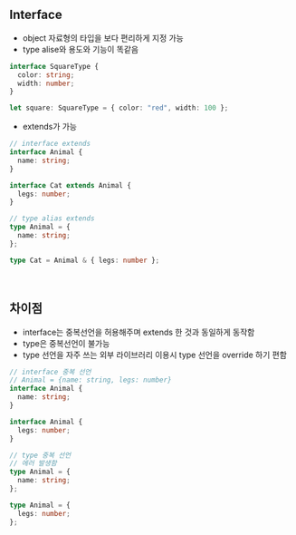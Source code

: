 ## Interface

- object 자료형의 타입을 보다 편리하게 지정 가능
- type alise와 용도와 기능이 똑같음

```ts
interface SquareType {
  color: string;
  width: number;
}

let square: SquareType = { color: "red", width: 100 };
```

- extends가 가능

```ts
// interface extends
interface Animal {
  name: string;
}

interface Cat extends Animal {
  legs: number;
}

// type alias extends
type Animal = {
  name: string;
};

type Cat = Animal & { legs: number };
```

<br>

## 차이점

- interface는 중복선언을 허용해주며 extends 한 것과 동일하게 동작함
- type은 중복선언이 불가능
- type 선언을 자주 쓰는 외부 라이브러리 이용시 type 선언을 override 하기 편함

```ts
// interface 중복 선언
// Animal = {name: string, legs: number}
interface Animal {
  name: string;
}

interface Animal {
  legs: number;
}

// type 중복 선언
// 에러 발생함
type Animal = {
  name: string;
};

type Animal = {
  legs: number;
};
```
